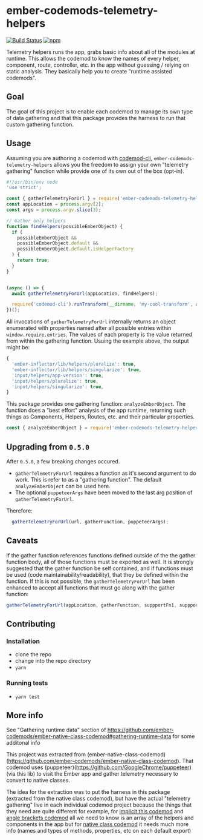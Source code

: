 # ember-codemods-telemetry-helpers

[![Build Status](https://travis-ci.com/ember-codemods/ember-codemods-telemetry-helpers.svg?branch=master)](https://travis-ci.com/ember-codemods/ember-codemods-telemetry-helpers) [![npm](https://img.shields.io/npm/v/ember-codemods-telemetry-helpers.svg?label=npm)](https://www.npmjs.com/package/ember-codemods-temetry-helpers)


Telemetry helpers runs the app, grabs basic info about all of the modules at runtime.
This allows the codemod to know the names of every helper, component, route, controller, etc. in the app without guessing / relying on static analysis.
They basically help you to create "runtime assisted codemods".

## Goal
The goal of this project is to enable each codemod to manage its own type of data gathering
and that this package provides the harness to run that custom gathering function.

## Usage

Assuming you are authoring a codemod with [codemod-cli](https://github.com/rwjblue/codemod-cli), `ember-codemods-telemetry-helpers` allows you the freedom to assign your own "telemetry gathering" function while provide one of its own out of the box (opt-in).

```javascript
#!/usr/bin/env node
'use strict';

const { gatherTelemetryForUrl } = require('ember-codemods-telemetry-helpers');
const appLocation = process.argv[2];
const args = process.argv.slice(3);

// Gather only helpers
function findHelpers(possibleEmberObject) {
  if (
    possibleEmberObject &&
    possibleEmberObject.default &&
    possibleEmberObject.default.isHelperFactory
  ) {
    return true;
  }
}


(async () => {
  await gatherTelemetryForUrl(appLocation, findHelpers);

  require('codemod-cli').runTransform(__dirname, 'my-cool-transform', args, 'hbs');
})();
```

All invocations of `gatherTelemetryForUrl` internally returns an object enumerated with properties named after all possible entries within `window.require.entries`.  The values of each property is the value returned from within the gathering function.  Usuing the example above, the output might be:

```javascript
{
  'ember-inflector/lib/helpers/pluralize': true,
  'ember-inflector/lib/helpers/singularize': true,
  'input/helpers/app-version': true,
  'input/helpers/pluralize': true,
  'input/helpers/singularize': true,
}
```
This package provides one gathering function: `analyzeEmberObject`.  The function does a "best effort" analysis of the app runtime, returning such things as Components, Helpers, Routes, etc. and their particular properties.

```javascript
const { analyzeEmberObject } = require('ember-codemods-telemetry-helpers');
```

## Upgrading from `0.5.0`

After `0.5.0`,  a few breaking changes occured.

  * `gatherTelemetryForUrl` requires a function as it's second argument to do work.  This is refer to as a "gathering function". The default `analyzeEmberObject` can be used here.
  * The optional `puppeteerArgs` have been moved to the last arg position of `gatherTelemetryForUrl`.

  Therefore:
  ```javascript
    gatherTelemetryForUrl(url, gatherFunction, puppeteerArgs);
  ```
 
## Caveats
If the gather function references functions defined outside of the the gather function body, all of those functions must be exported as well.  It is strongly suggested that the gather function be self contained, and if functions must be used (code maintainability/readability), that they be defined within the function.  If this is not possible, the `gatherTelemetryForUrl` has been enhanced to accept all functions that must go along with the gather function:

```javascript
gatherTelemetryForUrl(appLocation, gatherFunction, suppportFn1, suppportFn2, ..., puppeteerArgs);
```

## Contributing

### Installation

* clone the repo
* change into the repo directory
* `yarn`

### Running tests

* `yarn test`

## More info

See "Gathering runtime data" section of
https://github.com/ember-codemods/ember-native-class-codemod#gathering-runtime-data for some additonal info


This project was extracted from (ember-native-class-codemod)(https://github.com/ember-codemods/ember-native-class-codemod).
That codemod uses (puppeteer)(https://github.com/GoogleChrome/puppeteer) (via this lib) to visit the Ember app and gather telemetry necessary to convert to native classes.

The idea for the extraction was to put the harness in this package
(extracted from the native class codemod), but have the actual "telemetry gathering"
live in each individual codemod project because the things that they need are quite different
for example, for [implicit this codemod](https://github.com/ember-codemods/ember-no-implicit-this-codemod) and
[angle brackets codemod](https://github.com/ember-codemods/ember-angle-brackets-codemod) all we need to know is an array of the helpers and components in the app
but for [native class codemod](https://github.com/ember-codemods/ember-native-class-codemod) it needs much more info (names and types of methods, properties, etc on each default export)
